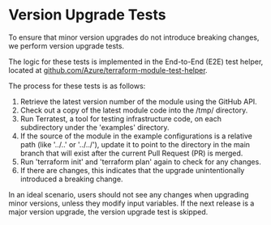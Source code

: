 # Version Upgrade Tests

To ensure that minor version upgrades do not introduce breaking changes, we perform version upgrade tests.

The logic for these tests is implemented in the End-to-End (E2E) test helper, located at [github.com/Azure/terraform-module-test-helper](https://github.com/Azure/terraform-module-test-helper).

The process for these tests is as follows:

1. Retrieve the latest version number of the module using the GitHub API.
2. Check out a copy of the latest module code into the /tmp/ directory.
3. Run Terratest, a tool for testing infrastructure code, on each subdirectory under the 'examples' directory.
4. If the source of the module in the example configurations is a relative path (like '../..' or '../../'), update it to point to the directory in the main branch that will exist after the current Pull Request (PR) is merged.
5. Run 'terraform init' and 'terraform plan' again to check for any changes.
6. If there are changes, this indicates that the upgrade unintentionally introduced a breaking change.

In an ideal scenario, users should not see any changes when upgrading minor versions, unless they modify input variables. If the next release is a major version upgrade, the version upgrade test is skipped.
